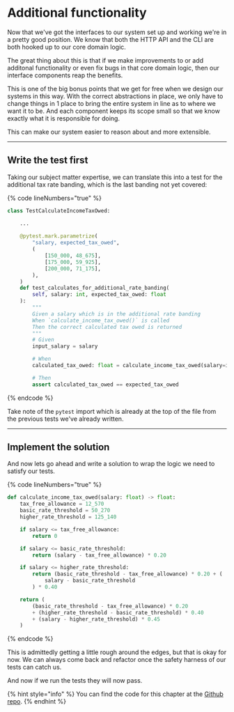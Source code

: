 # Additional functionality

Now that we've got the interfaces to our system set up and working we're in a pretty good position. We know that both the HTTP API and the CLI are both hooked up to our core domain logic.&#x20;

The great thing about this is that if we make improvements to or add additonal functionality or even fix bugs in that core domain logic, then our interface components reap the benefits.&#x20;

This is one of the big bonus points that we get for free when we design our systems in this way. With the correct abstractions in place, we only have to change things in 1 place to bring the entire system in line as to where we want it to be. And each component keeps its scope small so that we know exactly what it is responsible for doing.&#x20;

This can make our system easier to reason about and more extensible.

***

## Write the test first

Taking our subject matter expertise, we can translate this into a test for the additional tax rate banding, which is the last banding not yet covered:

{% code lineNumbers="true" %}
```python
class TestCalculateIncomeTaxOwed:

    ...
    
    @pytest.mark.parametrize(
        "salary, expected_tax_owed",
        (
            [150_000, 48_675],
            [175_000, 59_925],
            [200_000, 71_175],
        ),
    )
    def test_calculates_for_additional_rate_banding(
        self, salary: int, expected_tax_owed: float
    ):
        """
        Given a salary which is in the additional rate banding
        When `calculate_income_tax_owed()` is called
        Then the correct calculated tax owed is returned
        """
        # Given
        input_salary = salary

        # When
        calculated_tax_owed: float = calculate_income_tax_owed(salary=input_salary)

        # Then
        assert calculated_tax_owed == expected_tax_owed

```
{% endcode %}

Take note of the `pytest` import which is already at the top of the file from the previous tests we've already written.

***

## Implement the solution

And now lets go ahead and write a solution to wrap the logic we need to satisfy our tests.

{% code lineNumbers="true" %}
```python
def calculate_income_tax_owed(salary: float) -> float:
    tax_free_allowance = 12_570
    basic_rate_threshold = 50_270
    higher_rate_threshold = 125_140

    if salary <= tax_free_allowance:
        return 0

    if salary <= basic_rate_threshold:
        return (salary - tax_free_allowance) * 0.20

    if salary <= higher_rate_threshold:
        return (basic_rate_threshold - tax_free_allowance) * 0.20 + (
            salary - basic_rate_threshold
        ) * 0.40

    return (
        (basic_rate_threshold - tax_free_allowance) * 0.20
        + (higher_rate_threshold - basic_rate_threshold) * 0.40
        + (salary - higher_rate_threshold) * 0.45
    )

```
{% endcode %}

This is admittedly getting a little rough around the edges, but that is okay for now. We can always come back and refactor once the safety harness of our tests can catch us.

And now if we run the tests they will now pass.&#x20;

{% hint style="info" %}
You can find the code for this chapter at the [Github repo](https://github.com/A-Ashiq/learning-python-with-tdd-building-an-application-part-six).
{% endhint %}
